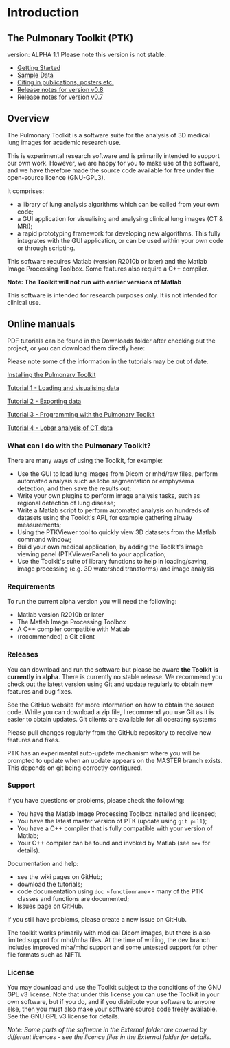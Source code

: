 # Introduction

## The Pulmonary Toolkit (PTK)

version: ALPHA 1.1
Please note this version is not stable.

 * [Getting Started](getting-started)
 * [Sample Data](../resources/SampleData)
 * [Citing in publications, posters etc.](../resources/Citations)
 * [Release notes for version v0.8](../developer/ReleaseNotes0_8)
 * [Release notes for version v0.7](../developer/ReleaseNotes0_7)


## Overview

The Pulmonary Toolkit is a software suite for the analysis of 3D medical lung images for academic research use.

This is experimental research software and is primarily intended to support our own work. However, we are happy for you to make use of the software, and we have therefore made the source code available for free under the open-source licence (GNU-GPL3).

It comprises:
  * a library of lung analysis algorithms which can be called from your own code;
  * a GUI application for visualising and analysing clinical lung images (CT & MRI);
  * a rapid prototyping framework for developing new algorithms. This fully integrates with the GUI application, or can be used within your own code or through scripting.

This software requires Matlab (version R2010b or later) and the Matlab Image Processing Toolbox.
Some features also require a C++ compiler.

**Note: The Toolkit will not run with earlier versions of Matlab**

This software is intended for research purposes only. It is not intended for clinical use.


## Online manuals

PDF tutorials can be found in the Downloads folder after checking out the project, or you can download them directly here:

Please note some of the information in the tutorials may be out of date.

[Installing the Pulmonary Toolkit](https://github.com/tomdoel/pulmonarytoolkit/raw/master/Documentation/PTK%20-%20Installing.pdf)

[Tutorial 1 - Loading and visualising data](https://github.com/tomdoel/pulmonarytoolkit/raw/master/Documentation/PTK%20-%20Tutorial%201.pdf)

[Tutorial 2 - Exporting data](https://github.com/tomdoel/pulmonarytoolkit/raw/master/Documentation/PTK%20-%20Tutorial%202.pdf)

[Tutorial 3 - Programming with the Pulmonary Toolkit](https://github.com/tomdoel/pulmonarytoolkit/raw/master/Documentation/PTK%20-%20Tutorial%203.pdf)

[Tutorial 4 - Lobar analysis of CT data](https://github.com/tomdoel/pulmonarytoolkit/raw/master/Documentation/PTK%20-%20Tutorial%204.pdf)



### What can I do with the Pulmonary Toolkit?

There are many ways of using the Toolkit, for example:

  * Use the GUI to load lung images from Dicom or mhd/raw files, perform automated analysis such as lobe segmentation or emphysema detection, and then save the results out;
  * Write your own plugins to perform image analysis tasks, such as regional detection of lung disease;
  * Write a Matlab script to perform automated analysis on hundreds of datasets using the Toolkit's API, for example gathering airway measurements;
  * Using the PTKViewer tool to quickly view 3D datasets from the Matlab command window;
  * Build your own medical application, by adding the Toolkit's image viewing panel (PTKViewerPanel) to your application;
  * Use the Toolkit's suite of library functions to help in loading/saving, image processing (e.g. 3D watershed transforms) and image analysis



### Requirements

To run the current alpha version you will need the following:
  * Matlab version R2010b or later
  * The Matlab Image Processing Toolbox
  * A C++ compiler compatible with Matlab
  * (recommended) a Git client


### Releases

You can download and run the software but please be aware **the Toolkit is currently in alpha**. There is currently no stable release. We recommend you check out the latest version using Git and update regularly to obtain new features and bug fixes.

See the GitHub website for more information on how to obtain the source code. While you can download a zip file, I recommend you use Git as it is easier to obtain updates. Git clients are available for all operating systems

Please pull changes regularly from the GitHub repository to receive new features and fixes.

PTK has an experimental auto-update mechanism where you will be prompted to update when an update appears on the MASTER branch exists. This depends on git being correctly configured.


### Support

If you have questions or problems, please check the following:
 * You have the Matlab Image Processing Toolbox installed and licensed;
 * You have the latest master version of PTK (update using `git pull`);
 * You have a C++ compiler that is fully compatible with your version of Matlab;
 * Your C++ compiler can be found and invoked by Matlab (see `mex` for details).

Documentation and help:
 * see the wiki pages on GitHub;
 * download the tutorials;
 * code documentation using `doc <functionname>` - many of the PTK classes and functions are documented;
 * Issues page on GitHub.

If you still have problems, please create a new issue on GitHub.

The toolkit works primarily with medical Dicom images, but there is also limited support for mhd/mha files. At the time of writing, the dev branch includes improved mha/mhd support and some untested support for other file formats such as NIFTI.


### License

You may download and use the Toolkit subject to the conditions of the GNU GPL v3 license. Note that under this license you can use the Toolkit in your own software, but if you do, and if you distribute your software to anyone else, then you must also make your software source code freely available. See the GNU GPL v3 license for details.

_Note: Some parts of the software in the External folder are covered by different licences - see the licence files in the External folder for details_.
